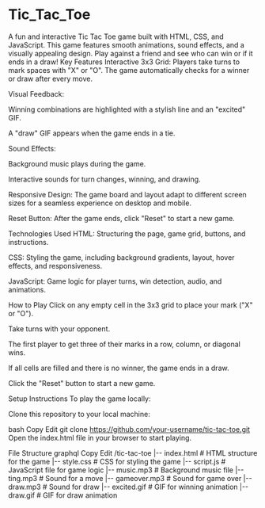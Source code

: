 # Tic_Tac_Toe
A fun and interactive Tic Tac Toe game built with HTML, CSS, and JavaScript. This game features smooth animations, sound effects, and a visually appealing design. Play against a friend and see who can win or if it ends in a draw!
Key Features
Interactive 3x3 Grid: Players take turns to mark spaces with "X" or "O". The game automatically checks for a winner or draw after every move.

Visual Feedback:

Winning combinations are highlighted with a stylish line and an "excited" GIF.

A "draw" GIF appears when the game ends in a tie.

Sound Effects:

Background music plays during the game.

Interactive sounds for turn changes, winning, and drawing.

Responsive Design: The game board and layout adapt to different screen sizes for a seamless experience on desktop and mobile.

Reset Button: After the game ends, click "Reset" to start a new game.

Technologies Used
HTML: Structuring the page, game grid, buttons, and instructions.

CSS: Styling the game, including background gradients, layout, hover effects, and responsiveness.

JavaScript: Game logic for player turns, win detection, audio, and animations.

How to Play
Click on any empty cell in the 3x3 grid to place your mark ("X" or "O").

Take turns with your opponent.

The first player to get three of their marks in a row, column, or diagonal wins.

If all cells are filled and there is no winner, the game ends in a draw.

Click the "Reset" button to start a new game.

Setup Instructions
To play the game locally:

Clone this repository to your local machine:

bash
Copy
Edit
git clone https://github.com/your-username/tic-tac-toe.git
Open the index.html file in your browser to start playing.

File Structure
graphql
Copy
Edit
/tic-tac-toe
|-- index.html      # HTML structure for the game
|-- style.css       # CSS for styling the game
|-- script.js       # JavaScript file for game logic
|-- music.mp3       # Background music file
|-- ting.mp3        # Sound for a move
|-- gameover.mp3    # Sound for game over
|-- draw.mp3        # Sound for draw
|-- excited.gif     # GIF for winning animation
|-- draw.gif        # GIF for draw animation
